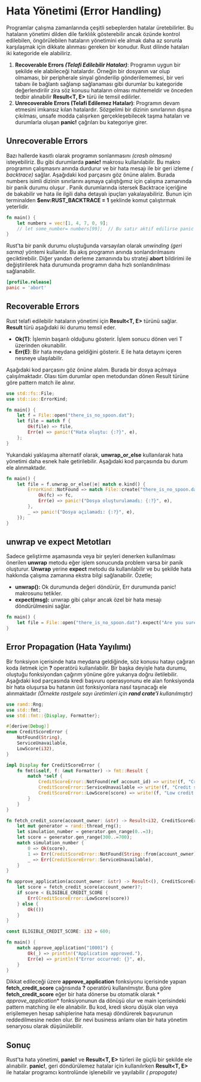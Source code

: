 # Hata Yönetimi (Error Handling)

Programlar çalışma zamanlarında çeşitli sebeplerden hatalar üretebilirler. Bu hataların yönetimi dilden dile farklılık
gösterebilir ancak özünde kontrol edilebilen, öngörülebilen hataların yönetimini ele almak daha az sorunla karşılaşmak
için dikkate alınması gereken bir konudur. Rust dilinde hataları iki kategoride ele alabiliriz.

1. **Recoverable Errors _(Telafi Edilebilir Hatalar)_**: Programın uygun bir şekilde ele alabileceği hatalardır.
   Örneğin bir dosyanın var olup olmaması, bir peripherale sinyal gönderilip gönderilememesi, bir veri tabanı ile
   bağlantı sağlanıp sağlanaması gibi durumlar bu kategoride değerlendirilir zira söz konusu hataların olması
   muhtemeldir ve önceden tedbir alınabilir **Result<T, E>** türü ile temsil edilirler.
2. **Unrecoverable Errors (Telafi Edilemez Hatalar)**: Programın devam etmesini imkansız kılan hatalardır. Sözgelimi bir
   dizinin sınırlarının dışına çıkılması, unsafe modda çalışırken gerçekleşebilecek taşma hataları ve durumlarla oluşan
   **panic!** çağrıları bu kategoriye girer.

## Unrecoverable Errors

Bazı hallerde kasıtlı olarak programın sonlanmasını _(crash olmasını)_ isteyebiliriz. Bu gibi durumlarda **panic!**
makrosu kullanılabilir. Bu makro programın çalışmasını anında durdurur ve bir hata mesajı ile bir geri izleme _(
backtrace)_ sağlar. Aşağıdaki kod parçasını göz önüne alalım. Burada numbers isimli dizinin sınırlarını aşmaya
çalıştığımız için çalışma zamanında bir panik durumu oluşur . Panik durumlarında istersek Backtrace içeriğine de
bakabilir ve hata ile ilgili daha detayalı ipuçları yakalayabiliriz. Bunun için terminalden **$env:RUST_BACKTRACE = 1**
şeklinde komut çalıştırmak yeterlidir.

```rust
fn main() {
    let numbers = vec![1, 4, 7, 0, 9];
    // let some_number= numbers[99];  // Bu satır aktif edilirse panic oluşur.
}
```

Rust'ta bir panik durumu oluştuğunda varsayılan olarak *unwinding* _(geri sarma)_ yöntemi kullanılır. Bu akış programın
anında sonlandırılmasını geciktirebilir. Diğer yandan derleme zamanında bu strateji **abort** bildirimi ile
değiştirilerek hata durumunda programın daha hızlı sonlandırılması sağlanabilir.

```toml
[profile.release]
panic = 'abort'
```

## Recoverable Errors

Rust telafi edilebilir hataların yönetimi için **Result<T, E>** türünü sağlar. **Result** türü aşağıdaki iki durumu
temsil eder.

- **Ok(T)**: İşlemin başarılı olduğunu gösterir. İşlem sonucu dönen veri T üzerinden okunabilir.
- **Err(E)**: Bir hata meydana geldiğini gösterir. E ile hata detayını içeren nesneye ulaşılabilir.

Aşağıdaki kod parçasını göz önüne alalım. Burada bir dosya açılmaya çalışılmaktadır. Olası tüm durumlar open metodundan
dönen Result türüne göre pattern match ile alınır.

```rust
use std::fs::File;
use std::io::ErrorKind;

fn main() {
    let f = File::open("there_is_no_spoon.dat");
    let file = match f {
        Ok(file) => file,
        Err(e) => panic!("Hata oluştu: {:?}", e),
    };
}
```

Yukarıdaki yaklaşıma alternatif olarak, **unwrap_or_else** kullanılarak hata yönetimi daha esnek hale getirilebilir.
Aşağıdaki kod parçasında bu durum ele alınmaktadır.

```rust
fn main() {
    let file = f.unwrap_or_else(|e| match e.kind() {
        ErrorKind::NotFound => match File::create("there_is_no_spoon.dat") {
            Ok(fc) => fc,
            Err(e) => panic!("Dosya oluşturulamadı: {:?}", e),
        },
        _ => panic!("Dosya açılamadı: {:?}", e),
    });
}
```

## unwrap ve expect Metotları

Sadece geliştirme aşamasında veya bir şeyleri denerken kullanılması önerilen **unwrap** metodu eğer işlem sonucunda
problem varsa bir panik oluşturur. **Unwrap** yerine **expect** metodu da kullanılabilir ve bu şekilde hata hakkında
çalışma zamanına ekstra bilgi sağlanabilir. Özetle;

- **unwrap():** Ok durumunda değeri döndürür, Err durumunda panic! makrosunu tetikler.
- **expect(msg):** unwrap gibi çalışır ancak özel bir hata mesajı döndürülmesini sağlar.

```rust
fn main() {
    let file = File::open("there_is_no_spoon.dat").expect("Are you sure? There is no file I think.");
}
```

## Error Propagation (Hata Yayılımı)

Bir fonksiyon içerisinde hata meydana geldiğinde, söz konusu hatayı çağıran koda iletmek için **?** operatörü
kullanılabilir. Bir başka deyişle hata durumu, oluştuğu fonksiyondan çağırım yönüne göre yukarıya doğru iletilebilir.
Aşağıdaki kod parçasında kredi başvuru operasyonunu ele alan fonksiyonda bir hata oluşursa bu hatanın üst fonksiyonlara
nasıl taşınacağı ele alınmaktadır _(Örnekte rastgele sayı üretimleri için **rand crate'i** kullanılmıştır)_

```rust
use rand::Rng;
use std::fmt;
use std::fmt::{Display, Formatter};

#[derive(Debug)]
enum CreditScoreError {
    NotFound(String),
    ServiceUnavailable,
    LowScore(i32),
}

impl Display for CreditScoreError {
    fn fmt(&self, f: &mut Formatter) -> fmt::Result {
        match *self {
            CreditScoreError::NotFound(ref account_id) => write!(f, "Credit score not found. Account Id {}", account_id),
            CreditScoreError::ServiceUnavailable => write!(f, "Credit service is currently unavailable"),
            CreditScoreError::LowScore(score) => write!(f, "Low credit score. Score is {}", score),
        }
    }
}

fn fetch_credit_score(account_owner: &str) -> Result<i32, CreditScoreError> {
    let mut generator = rand::thread_rng();
    let simulation_number = generator.gen_range(0..=3);
    let score = generator.gen_range(300..=700);
    match simulation_number {
        0 => Ok(score),
        1 => Err(CreditScoreError::NotFound(String::from(account_owner))),
        _ => Err(CreditScoreError::ServiceUnavailable),
    }
}

fn approve_application(account_owner: &str) -> Result<(), CreditScoreError> {
    let score = fetch_credit_score(account_owner)?;
    if score < ELIGIBLE_CREDIT_SCORE {
        Err(CreditScoreError::LowScore(score))
    } else {
        Ok(())
    }
}

const ELIGIBLE_CREDIT_SCORE: i32 = 600;

fn main() {
    match approve_application("10001") {
        Ok(_) => println!("Application approved."),
        Err(e) => println!("Error occurred: {}", e),
    }
}
```

Dikkat edileceği üzere **approve_application** fonksiyonu içerisinde yapıan **fetch_credit_score** çağrısında **?**
operatörü kullanılmıştır. Buna göre **fetch_credit_score** eğer bir hata dönerse bu otomatik olarak *
*approve_application** fonksiyonunun da dönüşü olur ve main içerisindeki pattern matching ile ele alınabilir. Bu kod,
kredi skoru düşük olan veya erişilemeyen hesap sahiplerine hata mesajı döndürerek başvurunun reddedilmesine neden olur.
Bir nevi business anlamı olan bir hata yönetim senaryosu olarak düşünülebilir.

## Sonuç

Rust'ta hata yönetimi, **panic!** ve **Result<T, E>** türleri ile güçlü bir şekilde ele alınabilir. **panic!**, geri
döndürülemez hatalar için kullanılırken **Result<T, E>** ile hatalar programcı kontrolünde işlenebilir ve yayılabilir _(
propogate)_

